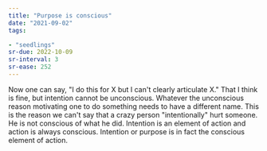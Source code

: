 ```yaml
---
title: "Purpose is conscious"
date: "2021-09-02"
tags:

- "seedlings"
sr-due: 2022-10-09
sr-interval: 3
sr-ease: 252
---
```


Now one can say, "I do this for X but I can't clearly articulate X." That I think is fine, but intention cannot be unconscious. Whatever the unconscious reason motivating one to do something needs to have a different name. This is the reason we can't say that a crazy person "intentionally" hurt someone. He is not conscious of what he did. Intention is an element of action and action is always conscious. Intention or purpose is in fact the conscious element of action.